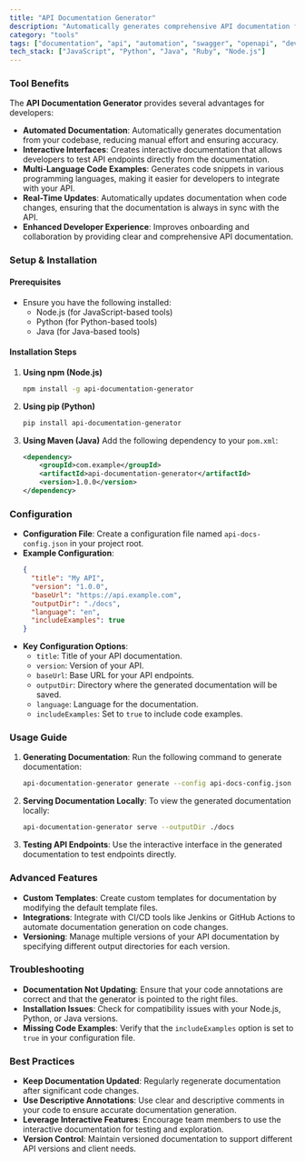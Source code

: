 ```yaml
---
title: "API Documentation Generator"
description: "Automatically generates comprehensive API documentation from code, ensuring up-to-date and interactive documentation for developers."
category: "tools"
tags: ["documentation", "api", "automation", "swagger", "openapi", "developer-experience"]
tech_stack: ["JavaScript", "Python", "Java", "Ruby", "Node.js"]
---
```


### Tool Benefits
The **API Documentation Generator** provides several advantages for developers:
- **Automated Documentation**: Automatically generates documentation from your codebase, reducing manual effort and ensuring accuracy.
- **Interactive Interfaces**: Creates interactive documentation that allows developers to test API endpoints directly from the documentation.
- **Multi-Language Code Examples**: Generates code snippets in various programming languages, making it easier for developers to integrate with your API.
- **Real-Time Updates**: Automatically updates documentation when code changes, ensuring that the documentation is always in sync with the API.
- **Enhanced Developer Experience**: Improves onboarding and collaboration by providing clear and comprehensive API documentation.

### Setup & Installation
#### Prerequisites
- Ensure you have the following installed:
  - Node.js (for JavaScript-based tools)
  - Python (for Python-based tools)
  - Java (for Java-based tools)

#### Installation Steps
1. **Using npm (Node.js)**
   ```bash
   npm install -g api-documentation-generator
   ```
2. **Using pip (Python)**
   ```bash
   pip install api-documentation-generator
   ```
3. **Using Maven (Java)**
   Add the following dependency to your `pom.xml`:
   ```xml
   <dependency>
       <groupId>com.example</groupId>
       <artifactId>api-documentation-generator</artifactId>
       <version>1.0.0</version>
   </dependency>
   ```

### Configuration
- **Configuration File**: Create a configuration file named `api-docs-config.json` in your project root.
- **Example Configuration**:
  ```json
  {
    "title": "My API",
    "version": "1.0.0",
    "baseUrl": "https://api.example.com",
    "outputDir": "./docs",
    "language": "en",
    "includeExamples": true
  }
  ```
- **Key Configuration Options**:
  - `title`: Title of your API documentation.
  - `version`: Version of your API.
  - `baseUrl`: Base URL for your API endpoints.
  - `outputDir`: Directory where the generated documentation will be saved.
  - `language`: Language for the documentation.
  - `includeExamples`: Set to `true` to include code examples.

### Usage Guide
1. **Generating Documentation**: Run the following command to generate documentation:
   ```bash
   api-documentation-generator generate --config api-docs-config.json
   ```
2. **Serving Documentation Locally**: To view the generated documentation locally:
   ```bash
   api-documentation-generator serve --outputDir ./docs
   ```
3. **Testing API Endpoints**: Use the interactive interface in the generated documentation to test endpoints directly.

### Advanced Features
- **Custom Templates**: Create custom templates for documentation by modifying the default template files.
- **Integrations**: Integrate with CI/CD tools like Jenkins or GitHub Actions to automate documentation generation on code changes.
- **Versioning**: Manage multiple versions of your API documentation by specifying different output directories for each version.

### Troubleshooting
- **Documentation Not Updating**: Ensure that your code annotations are correct and that the generator is pointed to the right files.
- **Installation Issues**: Check for compatibility issues with your Node.js, Python, or Java versions.
- **Missing Code Examples**: Verify that the `includeExamples` option is set to `true` in your configuration file.

### Best Practices
- **Keep Documentation Updated**: Regularly regenerate documentation after significant code changes.
- **Use Descriptive Annotations**: Use clear and descriptive comments in your code to ensure accurate documentation generation.
- **Leverage Interactive Features**: Encourage team members to use the interactive documentation for testing and exploration.
- **Version Control**: Maintain versioned documentation to support different API versions and client needs.